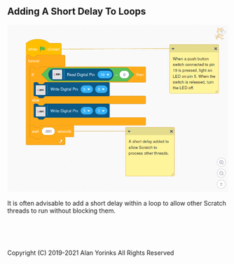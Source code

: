 ## Adding A Short Delay To Loops

![](./images/delay.png)

It is often advisable to add a short delay within a loop to allow other
Scratch threads to run without blocking them.

<br> <br> <br>


Copyright (C) 2019-2021 Alan Yorinks All Rights Reserved
